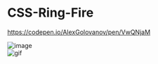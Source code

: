 # CSS-Ring-Fire

https://codepen.io/AlexGolovanov/pen/VwQNjaM

![image](readme/37.gif)
<br>
![gif](readme/47.gif)
